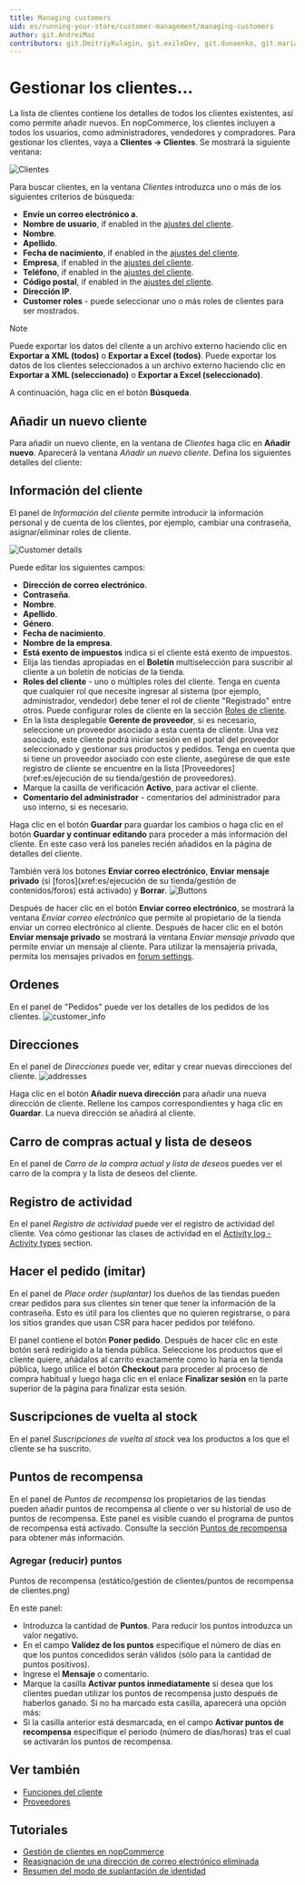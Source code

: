 ```yaml
---
title: Managing customers
uid: es/running-your-store/customer-management/managing-customers
author: git.AndreiMaz
contributors: git.DmitriyKulagin, git.exileDev, git.dunaenko, git.mariannk
---
```


# Gestionar los clientes...

La lista de clientes contiene los detalles de todos los clientes existentes, así como permite añadir nuevos. En nopCommerce, los clientes incluyen a todos los usuarios, como administradores, vendedores y compradores. Para gestionar los clientes, vaya a **Clientes → Clientes**. Se mostrará la siguiente ventana:

![Clientes](_static/managing-customers/customers.png)

Para buscar clientes, en la ventana *Clientes* introduzca uno o más de los siguientes criterios de búsqueda:

- **Envíe un correo electrónico a**.
- **Nombre de usuario**, if enabled in the [ajustes del cliente](xref:es/running-your-store/customer-management/customer-settings).
- **Nombre**.
- **Apellido**.
- **Fecha de nacimiento**, if enabled in the [ajustes del cliente](xref:es/running-your-store/customer-management/customer-settings).
- **Empresa**, if enabled in the [ajustes del cliente](xref:es/running-your-store/customer-management/customer-settings).
- **Teléfono**, if enabled in the [ajustes del cliente](xref:es/running-your-store/customer-management/customer-settings).
- **Código postal**, if enabled in the [ajustes del cliente](xref:es/running-your-store/customer-management/customer-settings).
- **Dirección IP**.
- **Customer roles** - puede seleccionar uno o más roles de clientes para ser mostrados.

> [!NOTE]
> 
> Puede exportar los datos del cliente a un archivo externo haciendo clic en **Exportar a XML (todos)** o **Exportar a Excel (todos)**. Puede exportar los datos de los clientes seleccionados a un archivo externo haciendo clic en **Exportar a XML (seleccionado)** o **Exportar a Excel (seleccionado)**.

A continuación, haga clic en el botón **Búsqueda**.

## Añadir un nuevo cliente
Para añadir un nuevo cliente, en la ventana de *Clientes* haga clic en **Añadir nuevo**.
Aparecerá la ventana *Añadir un nuevo cliente*. Defina los siguientes detalles del cliente:

## Información del cliente
El panel de *Información del cliente* permite introducir la información personal y de cuenta de los clientes, por ejemplo, cambiar una contraseña, asignar/eliminar roles de cliente.

![Customer details](_static/managing-customers/add-new.jpg)

Puede editar los siguientes campos:
- **Dirección de correo electrónico**.
- **Contraseña**.
- **Nombre**.
- **Apellido**.
- **Género**.
- **Fecha de nacimiento**.
- **Nombre de la empresa**.
- **Está exento de impuestos** indica si el cliente está exento de impuestos.
- Elija las tiendas apropiadas en el **Boletín** multiselección para suscribir al cliente a un boletín de noticias de la tienda.
- **Roles del cliente** - uno o múltiples roles del cliente. Tenga en cuenta que cualquier rol que necesite ingresar al sistema (por ejemplo, administrador, vendedor) debe tener el rol de cliente "Registrado" entre otros. Puede configurar roles de cliente en la sección [Roles de cliente](xref:es/running-your-store/customer-management/customer-roles).
- En la lista desplegable **Gerente de proveedor**, si es necesario, seleccione un proveedor asociado a esta cuenta de cliente. Una vez asociado, este cliente podrá iniciar sesión en el portal del proveedor seleccionado y gestionar sus productos y pedidos. Tenga en cuenta que si tiene un proveedor asociado con este cliente, asegúrese de que este registro de cliente se encuentre en la lista [Proveedores](xref:es/ejecución de su tienda/gestión de proveedores).
- Marque la casilla de verificación **Activo**, para activar el cliente.
- **Comentario del administrador** - comentarios del administrador para uso interno, si es necesario.

Haga clic en el botón **Guardar** para guardar los cambios o haga clic en el botón **Guardar y continuar editando** para proceder a más información del cliente. En este caso verá los paneles recién añadidos en la página de detalles del cliente.

También verá los botones **Enviar correo electrónico**, **Enviar mensaje privado** (si [foros](xref:es/ejecución de su tienda/gestión de contenidos/foros) está activado) y **Borrar**.
![Buttons](_static/managing-customers/edit_customer_details.png)

Después de hacer clic en el botón **Enviar correo electrónico**, se mostrará la ventana *Enviar correo electrónico* que permite al propietario de la tienda enviar un correo electrónico al cliente. Después de hacer clic en el botón **Enviar mensaje privado** se mostrará la ventana *Enviar mensaje privado* que permite enviar un mensaje al cliente. Para utilizar la mensajería privada, permita los mensajes privados en [forum settings](xref:es/running-your-store/content-management/forums). 

## Ordenes
En el panel de "Pedidos" puede ver los detalles de los pedidos de los clientes.
![customer_info](_static/managing-customers/customer-orders.png)

## Direcciones
En el panel de *Direcciones* puede ver, editar y crear nuevas direcciones del cliente.
![addresses](_static/managing-customers/customert-adresses.png)

Haga clic en el botón **Añadir nueva dirección** para añadir una nueva dirección de cliente. Rellene los campos correspondientes y haga clic en **Guardar**. La nueva dirección se añadirá al cliente.

## Carro de compras actual y lista de deseos
En el panel de *Carro de la compra actual y lista de deseos* puedes ver el carro de la compra y la lista de deseos del cliente.

## Registro de actividad
En el panel *Registro de actividad* puede ver el registro de actividad del cliente. Vea cómo gestionar las clases de actividad en el [Activity log - Activity types](xref:es/running-your-store/customer-management/activity-log#activity-types) section.

## Hacer el pedido (imitar)
En el panel de *Place order (suplantar)* los dueños de las tiendas pueden crear pedidos para sus clientes sin tener que tener la información de la contraseña. Esto es útil para los clientes que no quieren registrarse, o para los sitios grandes que usan CSR para hacer pedidos por teléfono. 

El panel contiene el botón **Poner pedido**. Después de hacer clic en este botón será redirigido a la tienda pública. Seleccione los productos que el cliente quiere, añádalos al carrito exactamente como lo haría en la tienda pública, luego utilice el botón **Checkout** para proceder al proceso de compra habitual y luego haga clic en el enlace **Finalizar sesión** en la parte superior de la página para finalizar esta sesión.

## Suscripciones de vuelta al stock
En el panel *Suscripciones de vuelta al stock* vea los productos a los que el cliente se ha suscrito.

## Puntos de recompensa
En el panel de *Puntos de recompensa* los propietarios de las tiendas pueden añadir puntos de recompensa al cliente o ver su historial de uso de puntos de recompensa. Este panel es visible cuando el programa de puntos de recompensa está activado. Consulte la sección [Puntos de recompensa](xref:es/running-your-store/promotional-tools/reward-points) para obtener más información.

### Agregar (reducir) puntos

Puntos de recompensa (estático/gestión de clientes/puntos de recompensa de clientes.png)

En este panel:
- Introduzca la cantidad de **Puntos**. Para reducir los puntos introduzca un valor negativo.
- En el campo **Validez de los puntos** especifique el número de días en que los puntos concedidos serán válidos (sólo para la cantidad de puntos positivos). 
- Ingrese el **Mensaje** o comentario.
- Marque la casilla **Activar puntos inmediatamente** si desea que los clientes puedan utilizar los puntos de recompensa justo después de haberlos ganado. Si no ha marcado esta casilla, aparecerá una opción más:
- Si la casilla anterior está desmarcada, en el campo **Activar puntos de recompensa** especifique el período (número de días/horas) tras el cual se activarán los puntos de recompensa.


## Ver también

- [Funciones del cliente](xref:es/running-your-store/customer-management/customer-roles)
- [Proveedores](xref:es/running-your-store/vendor-management)

## Tutoriales

- [Gestión de clientes en nopCommerce](https://www.youtube.com/watch?v=DOl-g-NNFEM&list=PLnL_aDfmRHwsbhj621A-RFb1KnzeFxYz4&index=1)
- [Reasignación de una dirección de correo electrónico eliminada](https://www.youtube.com/watch?v=lqmrWJdXZEE&t=1s)
- [Resumen del modo de suplantación de identidad](https://www.youtube.com/watch?v=KQi-CDVawJ4)
